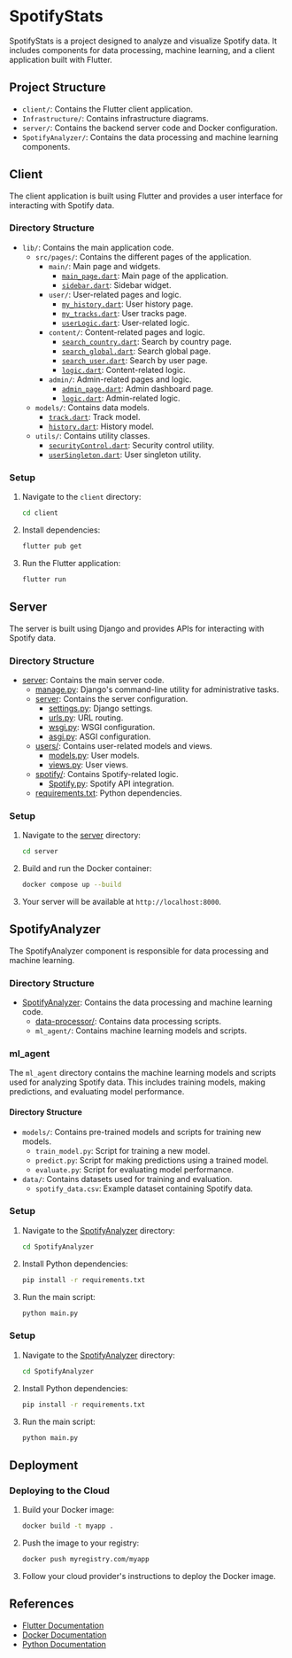# SpotifyStats

SpotifyStats is a project designed to analyze and visualize Spotify data. It includes components for data processing, machine learning, and a client application built with Flutter.

## Project Structure

- `client/`: Contains the Flutter client application.
- `Infrastructure/`: Contains infrastructure diagrams.
- `server/`: Contains the backend server code and Docker configuration.
- `SpotifyAnalyzer/`: Contains the data processing and machine learning components.

## Client

The client application is built using Flutter and provides a user interface for interacting with Spotify data.

### Directory Structure

- `lib/`: Contains the main application code.
  - `src/pages/`: Contains the different pages of the application.
    - `main/`: Main page and widgets.
      - [`main_page.dart`](client/lib/src/pages/main/main_page.dart): Main page of the application.
      - [`sidebar.dart`](client/lib/src/pages/main/widgets/sidebar.dart): Sidebar widget.
    - `user/`: User-related pages and logic.
      - [`my_history.dart`](client/lib/src/pages/user/my_history.dart): User history page.
      - [`my_tracks.dart`](client/lib/src/pages/user/my_tracks.dart): User tracks page.
      - [`userLogic.dart`](client/lib/src/pages/user/logic/userLogic.dart): User-related logic.
    - `content/`: Content-related pages and logic.
      - [`search_country.dart`](client/lib/src/pages/content/search_country.dart): Search by country page.
      - [`search_global.dart`](client/lib/src/pages/content/search_global.dart): Search global page.
      - [`search_user.dart`](client/lib/src/pages/content/search_user.dart): Search by user page.
      - [`logic.dart`](client/lib/src/pages/content/logic/logic.dart): Content-related logic.
    - `admin/`: Admin-related pages and logic.
      - [`admin_page.dart`](client/lib/src/pages/admin/admin_page.dart): Admin dashboard page.
      - [`logic.dart`](client/lib/src/pages/admin/logic/logic.dart): Admin-related logic.
  - `models/`: Contains data models.
    - [`track.dart`](client/lib/src/models/track.dart): Track model.
    - [`history.dart`](client/lib/src/models/history.dart): History model.
  - `utils/`: Contains utility classes.
    - [`securityControl.dart`](client/lib/src/utils/securityControl.dart): Security control utility.
    - [`userSingleton.dart`](client/lib/src/utils/userSingleton.dart): User singleton utility.

### Setup

1. Navigate to the `client` directory:
    ```sh
    cd client
    ```

2. Install dependencies:
    ```sh
    flutter pub get
    ```

3. Run the Flutter application:
    ```sh
    flutter run
    ```

## Server

The server is built using Django and provides APIs for interacting with Spotify data.

### Directory Structure

- [server](http://_vscodecontentref_/0): Contains the main server code.
  - [manage.py](http://_vscodecontentref_/1): Django's command-line utility for administrative tasks.
  - [server](http://_vscodecontentref_/2): Contains the server configuration.
    - [settings.py](http://_vscodecontentref_/3): Django settings.
    - [urls.py](http://_vscodecontentref_/4): URL routing.
    - [wsgi.py](http://_vscodecontentref_/5): WSGI configuration.
    - [asgi.py](http://_vscodecontentref_/6): ASGI configuration.
  - [users/](http://_vscodecontentref_/7): Contains user-related models and views.
    - [models.py](http://_vscodecontentref_/8): User models.
    - [views.py](http://_vscodecontentref_/9): User views.
  - [spotify/](http://_vscodecontentref_/10): Contains Spotify-related logic.
    - [Spotify.py](http://_vscodecontentref_/11): Spotify API integration.
  - [requirements.txt](http://_vscodecontentref_/12): Python dependencies.

### Setup

1. Navigate to the [server](http://_vscodecontentref_/13) directory:
    ```sh
    cd server
    ```

2. Build and run the Docker container:
    ```sh
    docker compose up --build
    ```

3. Your server will be available at `http://localhost:8000`.

## SpotifyAnalyzer

The SpotifyAnalyzer component is responsible for data processing and machine learning.

### Directory Structure

- [SpotifyAnalyzer](http://_vscodecontentref_/14): Contains the data processing and machine learning code.
  - [data-processor/](http://_vscodecontentref_/15): Contains data processing scripts.
  - `ml_agent/`: Contains machine learning models and scripts.

### ml_agent

The `ml_agent` directory contains the machine learning models and scripts used for analyzing Spotify data. This includes training models, making predictions, and evaluating model performance.

#### Directory Structure

- `models/`: Contains pre-trained models and scripts for training new models.
  - `train_model.py`: Script for training a new model.
  - `predict.py`: Script for making predictions using a trained model.
  - `evaluate.py`: Script for evaluating model performance.
- `data/`: Contains datasets used for training and evaluation.
  - `spotify_data.csv`: Example dataset containing Spotify data.

### Setup

1. Navigate to the [SpotifyAnalyzer](http://_vscodecontentref_/4) directory:
    ```sh
    cd SpotifyAnalyzer
    ```

2. Install Python dependencies:
    ```sh
    pip install -r requirements.txt
    ```

3. Run the main script:
    ```sh
    python main.py
    ```


### Setup

1. Navigate to the [SpotifyAnalyzer](http://_vscodecontentref_/16) directory:
    ```sh
    cd SpotifyAnalyzer
    ```

2. Install Python dependencies:
    ```sh
    pip install -r requirements.txt
    ```

3. Run the main script:
    ```sh
    python main.py
    ```

## Deployment

### Deploying to the Cloud

1. Build your Docker image:
    ```sh
    docker build -t myapp .
    ```

2. Push the image to your registry:
    ```sh
    docker push myregistry.com/myapp
    ```

3. Follow your cloud provider's instructions to deploy the Docker image.

## References

- [Flutter Documentation](https://docs.flutter.dev/)
- [Docker Documentation](https://docs.docker.com/)
- [Python Documentation](https://docs.python.org/3/)
